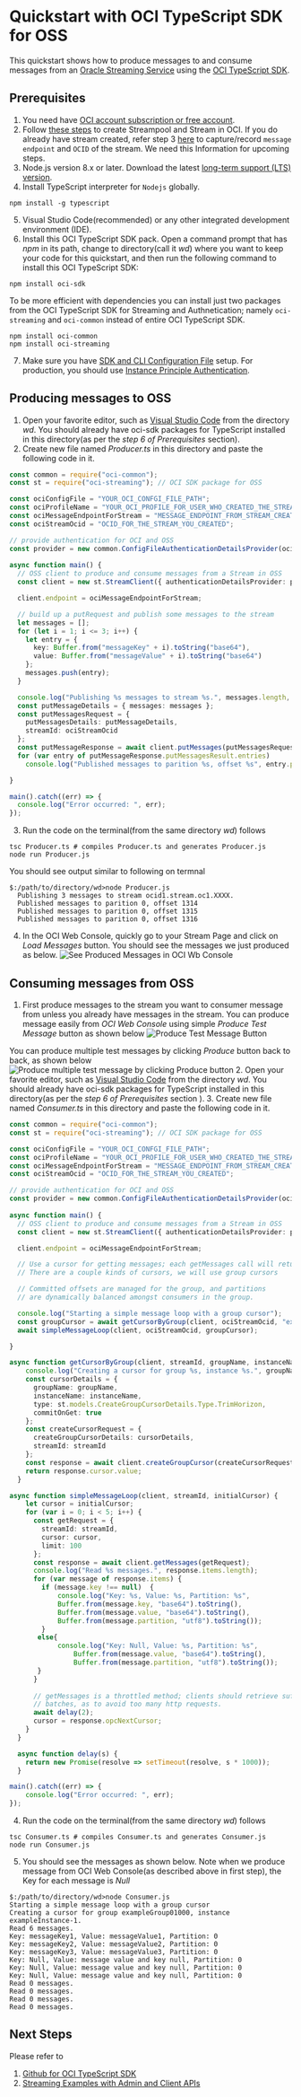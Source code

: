 
# Quickstart with OCI TypeScript SDK for OSS

This quickstart shows how to produce messages to and consume messages from an [Oracle Streaming Service](https://docs.oracle.com/en-us/iaas/Content/Streaming/Concepts/streamingoverview.htm) using the [OCI TypeScript SDK](https://docs.oracle.com/en-us/iaas/Content/API/SDKDocs/typescriptsdk.htm).

## Prerequisites

1. You need have [OCI account subscription or free account](https://www.oracle.com/cloud/free/).
2. Follow [these steps](https://github.com/mayur-oci/OssJs/blob/main/JavaScript/CreateStream.md) to create Streampool and Stream in OCI. If you do  already have stream created, refer step 3 [here](https://github.com/mayur-oci/OssJs/blob/main/JavaScript/CreateStream.md) to capture/record `message endpoint` and `OCID` of the stream. We need this Information for upcoming steps.
3. Node.js version 8.x or later. Download the latest [long-term support (LTS) version](https://nodejs.org).  
4. Install TypeScript interpreter for `Nodejs` globally.
```
npm install -g typescript
```
5. Visual Studio Code(recommended) or any other integrated development environment (IDE).
6. Install this OCI TypeScript SDK pack.
Open a command prompt that has *npm* in its path, change to directory(call it *wd*)
where you want to keep your code for this quickstart, and then run the following command to install this OCI TypeScript SDK:
```
npm install oci-sdk
```
To be more efficient with dependencies you can install just two packages from the OCI TypeScript SDK for Streaming and Authnetication; namely `oci-streaming` and `oci-common` instead of entire OCI TypeScript SDK.
```
npm install oci-common
npm install oci-streaming
```

7. Make sure you have [SDK and CLI Configuration File](https://docs.oracle.com/en-us/iaas/Content/API/Concepts/sdkconfig.htm#SDK_and_CLI_Configuration_File) setup. For production, you should use [Instance Principle Authentication](https://docs.oracle.com/en-us/iaas/Content/Identity/Tasks/callingservicesfrominstances.htm).

## Producing messages to OSS
1. Open your favorite editor, such as [Visual Studio Code](https://code.visualstudio.com) from the directory *wd*. You should already have oci-sdk packages for TypeScript installed in this directory(as per the *step 6 of Prerequisites* section).
2. Create new file named *Producer.ts* in this directory and paste the following code in it.
```TypeScript
const common = require("oci-common");
const st = require("oci-streaming"); // OCI SDK package for OSS

const ociConfigFile = "YOUR_OCI_CONFGI_FILE_PATH";
const ociProfileName = "YOUR_OCI_PROFILE_FOR_USER_WHO_CREATED_THE_STREAM";
const ociMessageEndpointForStream = "MESSAGE_ENDPOINT_FROM_STREAM_CREATION_STEP" // example value "https://cell-1.streaming.ap-mumbai-1.oci.oraclecloud.com"
const ociStreamOcid = "OCID_FOR_THE_STREAM_YOU_CREATED";

// provide authentication for OCI and OSS
const provider = new common.ConfigFileAuthenticationDetailsProvider(ociConfigFile, ociProfileName);
  
async function main() {
  // OSS client to produce and consume messages from a Stream in OSS
  const client = new st.StreamClient({ authenticationDetailsProvider: provider });

  client.endpoint = ociMessageEndpointForStream;

  // build up a putRequest and publish some messages to the stream
  let messages = [];
  for (let i = 1; i <= 3; i++) {
    let entry = {
      key: Buffer.from("messageKey" + i).toString("base64"),
      value: Buffer.from("messageValue" + i).toString("base64")
    };
    messages.push(entry);
  }

  console.log("Publishing %s messages to stream %s.", messages.length, ociStreamOcid);
  const putMessageDetails = { messages: messages };
  const putMessagesRequest = {
    putMessagesDetails: putMessageDetails,
    streamId: ociStreamOcid
  };
  const putMessageResponse = await client.putMessages(putMessagesRequest);
  for (var entry of putMessageResponse.putMessagesResult.entries)
    console.log("Published messages to parition %s, offset %s", entry.partition, entry.offset);

}

main().catch((err) => {
  console.log("Error occurred: ", err);
});

```
3. Run the code on the terminal(from the same directory *wd*) follows 
```
tsc Producer.ts # compiles Producer.ts and generates Producer.js
node run Producer.js
```
You should see output similar to following on termnal
```
$:/path/to/directory/wd>node Producer.js
  Publishing 3 messages to stream ocid1.stream.oc1.XXXX.
  Published messages to parition 0, offset 1314
  Published messages to parition 0, offset 1315
  Published messages to parition 0, offset 1316

```
4. In the OCI Web Console, quickly go to your Stream Page and click on *Load Messages* button. You should see the messages we just produced as below.
![See Produced Messages in OCI Wb Console](https://github.com/mayur-oci/OssJs/blob/main/JavaScript/StreamExampleLoadMessages.png?raw=true)

  
## Consuming messages from OSS
1. First produce messages to the stream you want to consumer message from unless you already have messages in the stream. You can produce message easily from *OCI Web Console* using simple *Produce Test Message* button as shown below
![Produce Test Message Button](https://github.com/mayur-oci/OssJs/blob/main/JavaScript/ProduceButton.png?raw=true)
 
 You can produce multiple test messages by clicking *Produce* button back to back, as shown below
![Produce multiple test message by clicking Produce button](https://github.com/mayur-oci/OssJs/blob/main/JavaScript/ActualProduceMessagePopUp.png?raw=true)
2. Open your favorite editor, such as [Visual Studio Code](https://code.visualstudio.com) from the directory *wd*. You should already have oci-sdk packages for TypeScript installed in this directory(as per the *step 6 of Prerequisites* section ).
3. Create new file named *Consumer.ts* in this directory and paste the following code in it.
```TypeScript
const common = require("oci-common");
const st = require("oci-streaming"); // OCI SDK package for OSS

const ociConfigFile = "YOUR_OCI_CONFGI_FILE_PATH";
const ociProfileName = "YOUR_OCI_PROFILE_FOR_USER_WHO_CREATED_THE_STREAM";
const ociMessageEndpointForStream = "MESSAGE_ENDPOINT_FROM_STREAM_CREATION_STEP"; // example value "https://cell-1.streaming.ap-mumbai-1.oci.oraclecloud.com"
const ociStreamOcid = "OCID_FOR_THE_STREAM_YOU_CREATED";

// provide authentication for OCI and OSS
const provider = new common.ConfigFileAuthenticationDetailsProvider(ociConfigFile, ociProfileName);
  
async function main() {
  // OSS client to produce and consume messages from a Stream in OSS
  const client = new st.StreamClient({ authenticationDetailsProvider: provider });

  client.endpoint = ociMessageEndpointForStream;

  // Use a cursor for getting messages; each getMessages call will return a next-cursor for iteration.
  // There are a couple kinds of cursors, we will use group cursors

  // Committed offsets are managed for the group, and partitions
  // are dynamically balanced amongst consumers in the group.

  console.log("Starting a simple message loop with a group cursor");
  const groupCursor = await getCursorByGroup(client, ociStreamOcid, "exampleGroup01000", "exampleInstance-1");
  await simpleMessageLoop(client, ociStreamOcid, groupCursor);

}

async function getCursorByGroup(client, streamId, groupName, instanceName) {
    console.log("Creating a cursor for group %s, instance %s.", groupName, instanceName);
    const cursorDetails = {
      groupName: groupName,
      instanceName: instanceName,
      type: st.models.CreateGroupCursorDetails.Type.TrimHorizon,
      commitOnGet: true
    };
    const createCursorRequest = {
      createGroupCursorDetails: cursorDetails,
      streamId: streamId
    };
    const response = await client.createGroupCursor(createCursorRequest);
    return response.cursor.value;
  }

async function simpleMessageLoop(client, streamId, initialCursor) {
    let cursor = initialCursor;
    for (var i = 0; i < 5; i++) {
      const getRequest = {
        streamId: streamId,
        cursor: cursor,
        limit: 100
      };
      const response = await client.getMessages(getRequest);
      console.log("Read %s messages.", response.items.length);
      for (var message of response.items) { 
        if (message.key !== null)  {         
            console.log("Key: %s, Value: %s, Partition: %s",
            Buffer.from(message.key, "base64").toString(),
            Buffer.from(message.value, "base64").toString(),
            Buffer.from(message.partition, "utf8").toString());
        }
       else{
            console.log("Key: Null, Value: %s, Partition: %s",
                Buffer.from(message.value, "base64").toString(),
                Buffer.from(message.partition, "utf8").toString());
       }
      }
      
      // getMessages is a throttled method; clients should retrieve sufficiently large message
      // batches, as to avoid too many http requests.
      await delay(2);
      cursor = response.opcNextCursor;
    }
  }

  async function delay(s) {
    return new Promise(resolve => setTimeout(resolve, s * 1000));
  }

main().catch((err) => {
    console.log("Error occurred: ", err);
});

```
4. Run the code on the terminal(from the same directory *wd*) follows 
```
tsc Consumer.ts # compiles Consumer.ts and generates Consumer.js
node run Consumer.js
```

5. You should see the messages as shown below. Note when we produce message from OCI Web Console(as described above in first step), the Key for each message is *Null*
```
$:/path/to/directory/wd>node Consumer.js
Starting a simple message loop with a group cursor
Creating a cursor for group exampleGroup01000, instance exampleInstance-1.
Read 6 messages.
Key: messageKey1, Value: messageValue1, Partition: 0
Key: messageKey2, Value: messageValue2, Partition: 0
Key: messageKey3, Value: messageValue3, Partition: 0
Key: Null, Value: message value and key null, Partition: 0
Key: Null, Value: message value and key null, Partition: 0
Key: Null, Value: message value and key null, Partition: 0
Read 0 messages.
Read 0 messages.
Read 0 messages.
Read 0 messages.
```

## Next Steps
Please refer to

 1. [Github for OCI TypeScript SDK](https://github.com/oracle/oci-typescript-sdk)
 2. [Streaming Examples with Admin and Client APIs](https://github.com/oracle/oci-typescript-sdk/blob/master/examples/javascript/streaming.js)
